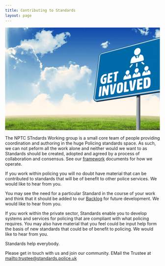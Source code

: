 ```yaml
---
title: Contributing to Standards
layout: page
---
```

![Get Involved](./assets/img/get-involved.jpeg "Get Involved")

The NPTC STndards Working group is a small core team of people providing coordination and authoring in the huge Policing standards space. As such, we can not peform all the work alone and neither would we want to as Standards should be created, adopted and agreed by a process of collaboration and consensus. See our [framework](framework.html) documents for how we operate.

If you work within policing you will no doubt have material that can be contributed to standards that will be of benefit to other police services. We would like to hear from you.

You may see the need for a particular Standard in the course of your work and think that it should be added to our [Backlog](backlog.html) for future development. We would like to hear from you.

If you work within the private sector, Standards enable you to develop systems and services for policing that are compliant with what policing requires. You may also have material that you feel could be input help form the basis of new standards that could be of benefit to policing. We would like to hear from you.

Standards help everybody.

Please get in touch with us and join our community. EMail the Trustee at <mailto:trustee@standards.police.uk>